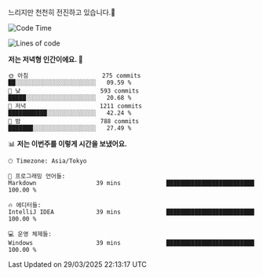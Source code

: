 느리지만 천천히 전진하고 있습니다.🐢

<!--START_SECTION:waka-->
![Code Time](http://img.shields.io/badge/Code%20Time-1%2C547%20hrs%2046%20mins-blue)

![Lines of code](https://img.shields.io/badge/%EC%A0%80%EB%8A%94%20%EC%97%AC%ED%83%9C%EA%B9%8C%EC%A7%80%20-916.3%20thousand%20%EC%A4%84%EC%9D%98%20%EC%BD%94%EB%93%9C%EB%A5%BC%20%EC%9E%91%EC%84%B1%ED%96%88%EC%96%B4%EC%9A%94.-blue)

**저는 저녁형 인간이에요. 🦉** 

```text
🌞 아침                     275 commits         ██░░░░░░░░░░░░░░░░░░░░░░░   09.59 % 
🌆 낮　                     593 commits         █████░░░░░░░░░░░░░░░░░░░░   20.68 % 
🌃 저녁                     1211 commits        ███████████░░░░░░░░░░░░░░   42.24 % 
🌙 밤　                     788 commits         ███████░░░░░░░░░░░░░░░░░░   27.49 % 
```


📊 **저는 이번주를 이렇게 시간을 보냈어요.** 

```text
🕑︎ Timezone: Asia/Tokyo

💬 프로그래밍 언어들: 
Markdown                 39 mins             █████████████████████████   100.00 % 

🔥 에디터들: 
IntelliJ IDEA            39 mins             █████████████████████████   100.00 % 

💻 운영 체제들: 
Windows                  39 mins             █████████████████████████   100.00 % 
```


 Last Updated on 29/03/2025 22:13:17 UTC
<!--END_SECTION:waka-->
